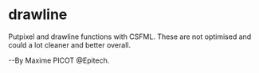# drawline

Putpixel and drawline functions with CSFML.
These are not optimised and could a lot cleaner and better overall.

   --By Maxime PICOT @Epitech.
